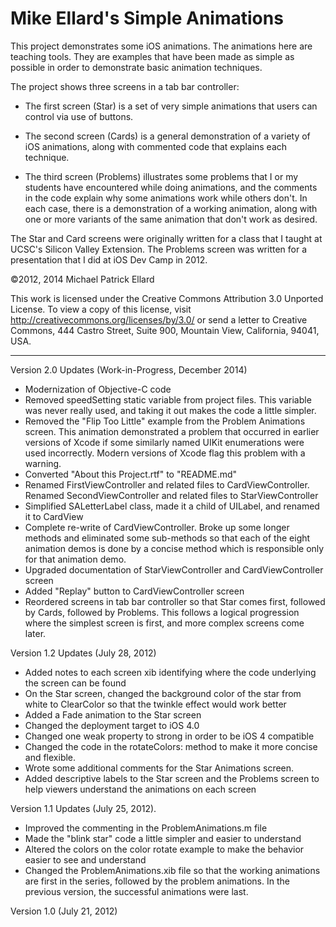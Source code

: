 Mike Ellard's Simple Animations
===============================

This project demonstrates some iOS animations.  The animations here are teaching tools.  They are examples that have been made as simple as possible in order to demonstrate basic animation techniques.   

The project shows three screens in a tab bar controller:

-	The first screen (Star) is a set of very simple animations that users can control via use of buttons. 

-	The second screen (Cards) is a general demonstration of a variety of iOS animations, along with commented code that explains each technique.

-	The third screen (Problems) illustrates some problems that I or my students have encountered while doing animations, and the comments in the code explain why some animations work while others don't.  In each case, there is a demonstration of a working animation, along with one or more variants of the same animation that don't work as desired.  

The Star and Card screens were originally written for a class that I taught at UCSC's Silicon Valley Extension.  The Problems screen was written for a presentation that I did at iOS Dev Camp in 2012.   

©2012, 2014 Michael Patrick Ellard

This work is licensed under the Creative Commons Attribution 3.0 Unported License. To view a copy of this license, visit http://creativecommons.org/licenses/by/3.0/ or send a letter to Creative Commons, 444 Castro Street, Suite 900, Mountain View, California, 94041, USA.


-----


Version 2.0 Updates (Work-in-Progress, December 2014)

-	Modernization of Objective-C code
-	Removed speedSetting static variable from project files.  This variable was never really used, and taking it out makes the code a little simpler.
-	Removed the "Flip Too Little" example from the Problem Animations screen.  This animation demonstrated a problem that occurred in earlier versions of Xcode if some similarly named UIKit enumerations were used incorrectly.  Modern versions of Xcode flag this problem with a warning.  
-	Converted "About this Project.rtf" to "README.md"
-   Renamed FirstViewController and related files to CardViewController. Renamed SecondViewController and related files to StarViewController
-   Simplified SALetterLabel class, made it a child of UILabel, and renamed it to CardView
-   Complete re-write of CardViewController.  Broke up some longer methods and eliminated some sub-methods so that each of the eight animation demos is done by a concise method which is responsible only for that animation demo.
-   Upgraded documentation of StarViewController and CardViewController screen
-   Added "Replay" button to CardViewController screen
-   Reordered screens in tab bar controller so that Star comes first, followed by Cards, followed by Problems. This follows a logical progression where the simplest screen is first, and more complex screens come later.

Version 1.2 Updates (July 28, 2012)

-	Added notes to each screen xib identifying where the code underlying the screen can be found
-	On the Star screen, changed the background color of the star from white to ClearColor so that the twinkle effect would work better
-	Added a Fade animation to the Star screen
-	Changed the deployment target to iOS 4.0
-	Changed one weak property to strong in order to be iOS 4 compatible
-	Changed the code in the rotateColors: method to make it more concise and flexible.  
-	Wrote some additional comments for the Star Animations screen.
-	Added descriptive labels to the Star screen and the Problems screen to help viewers understand the animations on each screen

Version 1.1 Updates (July 25, 2012).

-	Improved the commenting in the ProblemAnimations.m file
-	Made the "blink star" code a little simpler and easier to understand
-	Altered the colors on the color rotate example to make the behavior easier to see and understand
-	Changed the ProblemAnimations.xib file so that the working animations are first in the series, followed by the problem animations.  In the previous version, the successful animations were last.  

Version 1.0 (July 21, 2012)
